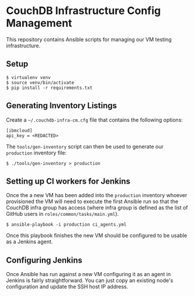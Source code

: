 CouchDB Infrastructure Config Management
===

This repository contains Ansible scripts for managing our VM testing infrastructure.

Setup
---

    $ virtualenv venv
    $ source venv/bin/activate
    $ pip install -r requirements.txt


Generating Inventory Listings
---

Create a `~/.couchdb-infra-cm.cfg` file that contains the following options:

    [ibmcloud]
    api_key = <REDACTED>

The `tools/gen-inventory` script can then be used to generate our `production`
inventory file:

    $ ./tools/gen-inventory > production

Setting up CI workers for Jenkins
---

Once the a new VM has been added into the `production` inventory whoever
provisioned the VM will need to execute the first Ansible run so that
the CouchDB infra group has access (where infra group is defined as
the list of GitHub users in `roles/common/tasks/main.yml`).

    $ ansible-playbook -i production ci_agents.yml

Once this playbook finishes the new VM should be configured to be usable
as a Jenkins agent.


Configuring Jenkins
---

Once Ansible has run against a new VM configuring it as an agent in
Jenkins is fairly straightforward. You can just copy an existing node's
configuration and update the SSH host IP address.